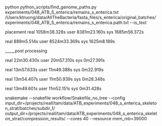 python python_scripts/find_genome_paths.py experiments/048_ATB_S_enterica/remains_s_enterica.txt /Users/ktruong/data/AllTheBacteria/fasta_files/s_enterica/original_batches/ experiments/048_ATB_S_enterica/remains_s_enterica.path.txt --is_text


placement
real	1058m38.328s
user	8381m23.160s
sys	1685m56.372s

real	889m5.514s
user	8524m33.369s
sys	1625m8.189s


_____post processing

real	22m30.430s
user	20m57.310s
sys	0m27.391s

real	13m57.633s
user	11m49.388s
sys	0m32.919s

real	13m54.407s
user	11m50.939s
sys	0m28.348s

real	13m49.601s
user	11m52.151s
sys	0m31.428s


snakemake --snakefile workflow/Snakefile_no_tree --config input_dir=/projects/reall/tam/data/ATB_experiments/048_s_enterica_skeleton_strat/batches/subdir_1/ output_dir=/projects/reall/tam/data/ATB_experiments/048_s_enterica_skeleton_strat/compression_results/ --cores 40 --resource mem_mb=39000